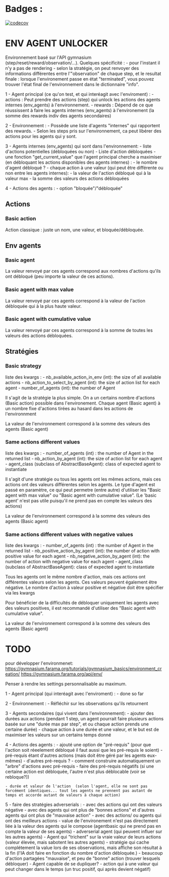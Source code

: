 # Badges :

[![codecov](https://codecov.io/github/JulienT01/env_agents_unlocker/graph/badge.svg?token=V1UWCV2E38)](https://codecov.io/github/JulienT01/env_agents_unlocker)



# ENV AGENT UNLOCKER

Environnement basé sur l'API gymnasium (step/reset/reward/observation/...).
Quelques spécificité :
    - pour l'instant il n'y a pas de rendering
    - selon la stratégie, on peut renvoyer des informations différentes entre l'"observation" de chaque step, et le resultat finale : lorsque l'environement passe en état "terminated", vous pouvez trouver l'état final de l'environnement dans le dictionnaire "info".




1 - Agent principal (ce qu'on test, et qui interéagit avec l'enviroment) :
    - actions : Peut prendre des actions (step) qui unlock les actions des agents internes (env_agents) à l'environnement.
    - rewards : Dépend de ce que réussissent à faire les agents internes (env_agents) à l'environement (la somme des rewards indiv des agents secondaires)

2 - Environnement :
    - Possède une liste d'agents "internes" qui rapportent des rewards.
    - Selon les steps pris sur l'environnement, ca peut libérer des actions pour les agents qui y sont.

3 - Agents internes (env_agents) qui sont dans l'environnement:
    - liste d'actions potentielles (débloquées ou non)
    - Liste d'action débloquées
    - une fonction "get_current_value" que l'agent principal cherche a maximiser (en débloquant les actions disponibles des agents internes) :
        - le nombre d'agent débloqué ?
        - chaque action à une valeur (qui peut être différente ou non entre les agents internes):
            - la valeur de l'action débloqué qui à la valeur max
            - la somme des valeurs des actions débloquées

4 - Actions des agents :
    - option "bloquée"/"débloquée"







## Actions
### Basic action
Action classique : juste un nom, une valeur, et bloquée/débloquée.

## Env agents
### Basic agent
La valeur renvoyé par ces agents correspond aux nombres d'actions qu'ils ont débloqué (peu importe la valeur de ces actions).

### Basic agent with max value
La valeur renvoyé par ces agents correspond à la valeur de l'action débloquée qui à la plus haute valeur.

### Basic agent with cumulative value
La valeur renvoyé par ces agents correspond à la somme de toutes les valeurs des actions débloquées.

## Stratégies
### Basic strategy

liste des kwargs :
    - nb_available_action_in_env (int): the size of all available actions
    - nb_action_to_select_by_agent (int): the size of action list for each agent
    - number_of_agents (int): the number of Agent

Il s'agit de la stratégie la plus simple.
On a un certains nombre d'actions (Basic action) possible dans l'environement.
Chaque agent (Basic agent) à un nombre fixe d'actions tirées au hasard dans les actions de l'environnment

La valeur de l'environnement correspond à la somme des valeurs des agents (Basic agent)

### Same actions different values

liste des kwargs :
    - number_of_agents (int) : the number of Agent in the returned list
    - nb_action_by_agent (int): the size of action list for each agent
    - agent_class (subclass of AbstractBaseAgent): class of expected agent to instantiate

Il s'agit d'une stratégie ou tous les agents ont les mêmes actions, mais ces actions ont des valeurs différentes selon les agents.
Le type d'agent est passé en paramètre, ce qui peut permetre (entre autre) d'utiliser les "Basic agent with max value" ou "Basic agent with cumulative value".   (Le 'basic agent' n'est pas utile puisqu'il ne prend pas en compte les valeurs des actions)

La valeur de l'environnement correspond à la somme des valeurs des agents (Basic agent)

### Same actions different values with negative values

liste des kwargs :
    - number_of_agents (int) : the number of Agent in the returned list
    - nb_positive_action_by_agent (int): the number of action with positive value for each agent
    - nb_negative_action_by_agent (int): the number of action with negative value for each agent
    - agent_class (subclass of AbstractBaseAgent): class of expected agent to instantiate

Tous les agents ont le même nombre d'action, mais ces actions ont différentes valeurs selon les agents.
Ces valeurs peuvent également être négative. Le nombre d'action à valeur positive et négative doit être spécifier via les kwargs

Pour bénéficier de la difficultés de débloquer uniquement les agents avec des valeurs positives, il est recommandé d'utiliser des "Basic agent with cumulative value".

La valeur de l'environnement correspond à la somme des valeurs des agents (Basic agent)

# TODO

pour développer l'environmenet:
https://gymnasium.farama.org/tutorials/gymnasium_basics/environment_creation/
https://gymnasium.farama.org/api/env/



Penser à rendre les settings personnalisable au maximum.



1 - Agent principal (qui interéagit avec l'enviroment) :
    - done so far

2 - Environnement :
    - Réfléchir sur les observations qu'ils retournent


3 - Agents secondaires (qui vivent dans l'environnement):
    - ajouter des durées aux actions (pendant 1 step, un agent pourrait faire plusieurs actions basée sur une "durée max par step", et ou chaque action prends une certaine durée)
        - chaque action à une durée et une valeur, et le but est de maximiser les valeurs sur un certains temps donné

4 - Actions des agents :
    - ajouté une option de "pré-requis" (pour que l'action soit réeelement débloqué il faut aussi que les pré-requis le soient)
        -pré-requis étant d'autres actions  (mais doit être géré par les agents eux-mêmes)
        - d'autres pré-requis ?
        - comment construire automatiquement un "arbre" d'actions avec pré-requis
        - faire des pré-requis négatifs (si une certaine action est débloquée, l'autre n'est plus déblocable (voir se rebloque?))

    - durée et valeur de l'action  (selon l'agent, elle ne sont pas forcément identiques... tout les agents ne prennent pas autant de temps et accorde autant de valeurs à chaque action)

5 - faire des stratégies adverserials :
    - avec des actions qui ont des valeurs négative
    - avec des agents qui ont plus de "bonnes actions" et d'autres agents qui ont plus de "mauvaise action"
    - avec des actions/ ou agents qui ont des meilleurs actions
    - value de l'environement n'est pas directement liée à la valeur des agents qui le compose (agentbasic qui ne prend pas en compte la valeur de ses agents)
    - adverserial agent (qui peuvent influer sur les autres agents)
        - Agent qui "trichent" sur la vraie valeur de leurs actions (valeur élevée, mais sabotent les autres agents)
    - stratégie qui cache complétement la value lors de ses observations, mais affiche son résultat à la fin (l'IA doit faire en fonction du nombre d'action débloquée.)
    - beaucoup d'action partagées "mauvaise", et peu de "bonne" action  (trouver lesquels débloquer)
    - Agent capable de se dupliquer?
    - action qui à une valeur qui peut changer dans le temps  (un truc positif, qui après devient négatif)
